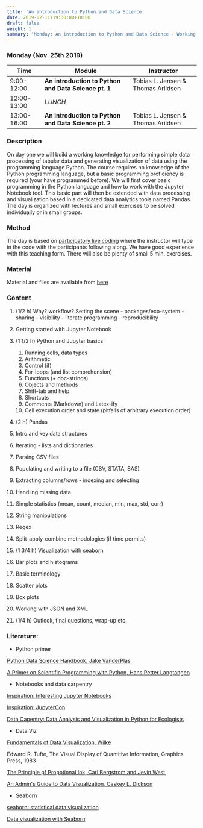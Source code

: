 ```yaml
---
title: 'An introduction to Python and Data Science'
date: 2019-02-11T19:30:08+10:00
draft: false
weight: 1
summary: "Monday: An introduction to Python and Data Science - Working with Python and tabular data"
---
```


### Monday (Nov. 25th 2019)
| Time        | Module                                                       | Instructor                          |
| ----------- | ------------------------------------------------------------ | ----------------------------------- |
| 9:00-12:00  | **An introduction to Python and Data Science pt. 1** | Tobias L. Jensen & Thomas Arildsen |
| 12:00-13:00 | *LUNCH*                                                      |                                     |
| 13:00-16:00 | **An introduction to Python and Data Science pt. 2** | Tobias L. Jensen & Thomas Arildsen |

### Description
On day one we will build a working knowledge for performing simple data processing of tabular data and generating visualization of data using the programming language Python. The course requires no knowledge of the Python programming language, but a basic programming proficiency is required (your have programmed before). We will first cover basic programming in the Python language and how to work with the Jupyter Notebook tool. This basic part will then be extended with data processing and visualization based in a dedicated data analytics tools named Pandas. The day is organized with lectures and small exercises to be solved individually or in small groups.

### Method
The day is based on [participatory live coding](https://carpentries.github.io/instructor-training/14-live/) where the instructor will type in the code with the participants following along. We have good experience with this teaching form. There will also be plenty of small 5 min. exercises.

### Material
Material and files are available from [here](https://git.its.aau.dk/CLAAUDIA/teach_data.visual.Jupyter/src/branch/sdsphd19)

### Content

1. (1/2 h) Why? workflow? Setting the scene - packages/eco-system - sharing - visibility - literate programming - reproducibility 
2. Getting started with Jupyter Notebook
  1. (1 1/2 h) Python and Jupyter basics
     1. Running cells, data types
     2. Arithmetic
     3. Control (if)
     4. For-loops (and list comprehension)
     5. Functions (+ doc-strings)
     6. Objects and methods
     7. Shift-tab and help
     8. Shortcuts
     9. Comments (Markdown) and Latex-ify
     10. Cell execution order and state (pitfalls of arbitrary execution order)
3. (2 h) Pandas
  1. Intro and key data structures
  2. Iterating - lists and dictionaries
  3. Parsing CSV files
  4. Populating and writing to a file (CSV, STATA, SAS)
  5. Extracting columns/rows - indexing and selecting
  6. Handling missing data
  7. Simple statistics (mean, count, median, min, max, std, corr)
  8. String manipulations
  9. Regex
  10. Split-apply-combine methodologies (if time permits)
4. (1 3/4 h) Visualization with seaborn
  1. Bar plots and histograms
  2. Basic terminology
  3. Scatter plots
  4. Box plots
  5. Working with JSON and XML
  
6. (1/4 h) Outlook, final questions, wrap-up etc.

### Literature:

- Python primer

[Python Data Science Handbook, Jake VanderPlas](https://jakevdp.github.io/PythonDataScienceHandbook/)

[A Primer on Scientific Programming with Python, Hans Petter Langtangen](https://link.springer.com/book/10.1007%2F978-3-662-49887-3)

- Notebooks and data carpentry

[Inspiration: Interesting Jupyter Notebooks](https://github.com/jupyter/jupyter/wiki/A-gallery-of-interesting-Jupyter-Notebooks)

[Inspiration: JupyterCon](https://conferences.oreilly.com/jupyter/jup-ny)

[Data Capentry: Data Analysis and Visualization in Python for Ecologists](https://datacarpentry.org/python-ecology-lesson/)

- Data Viz

[Fundamentals of Data Visualization, Wilke](https://serialmentor.com/dataviz/)

Edward R. Tufte, The Visual Display of Quantitive Information, Graphics Press, 1983

[The Principle pf Propotional Ink, Carl Bergstrom and Jevin West](https://callingbullshit.org/tools/tools_proportional_ink.html),   

[An Admin's Guide to Data Visualization, Caskey L. Dickson](https://www.usenix.org/sites/default/files/conference/protected-files/lisa16_slides_dickson.pdf)

- Seaborn

[seaborn: statistical data visualization](https://seaborn.pydata.org/)

[Data visualization with Seaborn](https://www.oreilly.com/learning/data-visualization-with-seaborn)